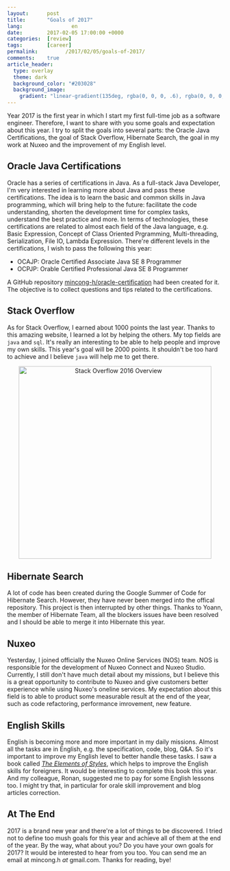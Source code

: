 ```yaml
---
layout:      post
title:       "Goals of 2017"
lang:                en
date:        2017-02-05 17:00:00 +0000
categories:  [review]
tags:        [career]
permalink:         /2017/02/05/goals-of-2017/
comments:    true
article_header:
  type: overlay
  theme: dark
  background_color: "#203028"
  background_image:
    gradient: "linear-gradient(135deg, rgba(0, 0, 0, .6), rgba(0, 0, 0, .4))"
---
```


Year 2017 is the first year in which I start my first full-time job as a
software engineer. Therefore, I want to share with you some goals and
expectation about this year. I try to split the goals into several parts: the
Oracle Java Certifications, the goal of Stack Overflow, Hibernate Search, the
goal in my work at Nuxeo and the improvement of my English level.

<!--more-->

## Oracle Java Certifications

Oracle has a series of certifications in Java. As a full-stack Java Developer,
I'm very interested in learning more about Java and pass these certifications.
The idea is to learn the basic and common skills in Java programming, which will
bring help to the future: facilitate the code understanding, shorten the
development time for complex tasks, understand the best practice and more. In
terms of technologies, these certifications are related to almost each field of
the Java language, e.g. Basic Expression, Concept of Class Oriented Prgramming,
Multi-threading, Serialization, File IO, Lambda Expression. There're different
levels in the certifications, I wish to pass the following this year:

- OCAJP: Oracle Certified Associate Java SE 8 Programmer
- OCPJP: Orable Certified Professional Java SE 8 Programmer

A GitHub repository [mincong-h/oracle-certification][1] had been created for it.
The objective is to collect questions and tips related to the certifications.

## Stack Overflow

As for Stack Overflow, I earned about 1000 points the last year. Thanks to this
amazing website, I learned a lot by helping the others. My top fields are `java`
and `sql`. It's really an interesting to be able to help people and improve my
own skills. This year's goal will be 2000 points. It shouldn't be too hard to
achieve and I believe `java` will help me to get there.

<p align="center">
  <img
    src="{{ site.url }}/assets/20170205-stackoverflow-2016.png"
    alt="Stack Overflow 2016 Overview"
    width="450" />
</p>

## Hibernate Search

A lot of code has been created during the Google Summer of Code for Hibernate
Search. However, they have never been merged into the offical repository. This
project is then interrupted by other things. Thanks to Yoann, the member of
Hibernate Team, all the blockers issues have been resolved and I should be
able to merge it into Hibernate this year.

## Nuxeo

Yesterday, I joined officially the Nuxeo Online Services (NOS) team. NOS is
responsible for the development of Nuxeo Connect and Nuxeo Studio. Currently, I
still don't have much detail about my missions, but I believe this is a great
opportunity to contribute to Nuxeo and give customers better experience while
using Nuxeo's oneline services. My expectation about this field is to able to
product some measurable result at the end of the year, such as code refactoring,
performance imrovement, new feature.

## English Skills

English is becoming more and more important in my daily missions. Almost all the
tasks are in English, e.g. the specification, code, blog, Q&A. So it's important
to improve my English level to better handle these tasks. I saw a book called
_[The Elements of Styles][elements-of-style]_, which helps to improve the
English skills for foreigners. It would be interesting to complete this book
this year. And my colleague, Ronan, suggested me to pay for some English lessons
too. I might try that, in particular for orale skill improvement and blog
articles correction.

## At The End

2017 is a brand new year and there're a lot of things to be discovered. I tried
not to define too mush goals for this year and achieve all of them at the end of
the year. By the way, what about you? Do you have your own goals for 2017? It
would be interested to hear from you too. You can send me an email at mincong.h
_at_ gmail.com. Thanks for reading, bye!

[1]: https://github.com/mincong-h/oracle-certification
[travis]: https://travis-ci.org/mincong-h/oracle-certification
[travis-img]: https://travis-ci.org/mincong-h/oracle-certification.svg?branch=master
[elements-of-style]: https://www.amazon.com/Elements-Style-Fourth-William-Strunk/dp/020530902X
